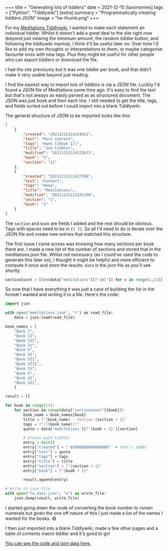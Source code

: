 +++
title =  "Generating lots of tiddlers"
date =  2021-12-15
[taxonomies]
tags =  ["Python", "Tiddlywiki"]
[extra]
summary =  "Programmatically creating tiddlers JSON"
image = "tw-thumb.png"
+++

For my [Meditations Tiddlywiki](https://alexjj.github.io/Meditations/), I wanted to make each statement an individual tiddler.  Whilst it doesn't add a great deal to the site right now (beyond just viewing the minimum amount, the random tiddler button, and following the tiddlywiki mantra), I think it'll be useful later on. Over time I'd like to add my own thoughts or interpretations to them, or maybe categorise favourite ones with new tags. Plus they might be useful for other people who can export tiddlers or download the file.

I had the site previously but it was one tiddler per book, and that didn't make it very usable beyond just reading.

I find the easiest way to import lots of tiddlers is via a JSON file. Luckily I'd found a JSON file of Meditations some time ago. It's easy to find the text but that's not always as easily parsed as as structured document. The JSON was just book and then each line. I still needed to get the title, tags, and fields sorted out before I could import into a blank Tiddlywiki.

The general structure of JSON to be imported looks like this:

```json
[
    {
        "created": "20211215114254021",
        "text": "More content",
        "tags": "Home [[Book 1]]",
        "title": "2nd tiddler",
        "modified": "20211215114322673",
        "book": "3",
        "section": "12"
    },
    {
        "created": "20211215112427768",
        "text": "Content",
        "tags": "Home",
        "title": "Meditations",
        "modified": "20211215112535190",
        "section": "1",
        "book": "2"
    }
]
```

The `section` and `book` are fields I added and the rest should be obvious. Tags with spaces need to be in `[[ ]]`. So all I'd need to do is iterate over the JSON file and create new entries that matched this structure.

The first issue I came across was knowing how many sections per book there are. I made a new list of the number of sections and stored that in the meditations.json file. Whilst not necessary (as I could've used the code to generate this later on), I thought it might be helpful and more efficient to compute it once and store the results. `data` is the json file as you'll see shortly.

```python
sectionCount = [len(data["meditations"][f"{x}"]) for x in range(1,13)]
```

So now that I have everything it was just a case of building the list in the format I wanted and writing it to a file. Here's the code:

```python
import json

with open("meditations.json", "r") as read_file:
    data = json.load(read_file)

book_names = [
    "Book I",
    "Book II",
    "Book III",
    "Book IV",
    "Book V",
    "Book VI",
    "Book VII",
    "Book VIII",
    "Book IX",
    "Book X",
    "Book XI",
    "Book XII",
    ]

result = []

for book in range(12):
    for section in range(data["sectionCount"][book]):
        book_name = book_names[book]
        title = f"{book_name} - Section {section + 1}"
        tags = f"[[{book_name}]]"
        quote = data['meditations'][f"{book + 1}"][section]

        # Create each tiddler
        entry = dict()
        entry["created"] = "-01800000000000000"  # that's 180BC
        entry["text"] = quote
        entry["tags"] = tags
        entry["title"] = title
        entry["section"] = f"{section + 1}"
        entry["book"] = f"{book + 1}"

        result.append(entry)

# Write to json file
with open("tw_data.json", "w") as write_file:
    json.dump(result, write_file)
```

I started going down the route of converting the book number to roman numerals but given the one off nature of this I just made a list of the names I wanted for the books. 😅

I then just imported into a blank Tiddlywiki, made a few other pages and a table of contents macro tiddler and it's good to go!

[You can see the code and json data here.](https://github.com/alexjj/Meditations)
